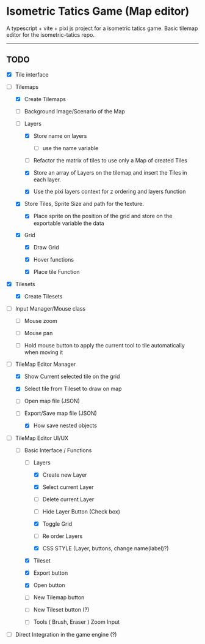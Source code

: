 # Isometric Tatics Game (Map editor)

A typescript + vite + pixi js project for a isometric tatics game. Basic tilemap editor for the isometric-tatics repo.

---

## TODO

- [x] Tile interface

- [ ] Tilemaps
  
  - [x] Create Tilemaps
  
  - [ ] Background Image/Scenario of the Map
  
  - [ ] Layers
    
    - [x] Store name on layers
      
      - [ ] use the name variable
    
    - [ ] Refactor the matrix of tiles to use only a Map of created Tiles
    
    - [x] Store an array of Layers on the tilemap and insert the Tiles in each layer.
    
    - [x] Use the pixi layers context for z ordering and layers function
  
  - [x] Store Tiles, Sprite Size and path for the texture.
    
    - [x] Place sprite on the position of the grid and store on the exportable variable the data
  
  - [x] Grid
    
    - [x] Draw Grid
    
    - [x] Hover functions
    
    - [x] Place tile Function

- [x] Tilesets
  
  - [x] Create Tilesets

- [ ] Input Manager/Mouse class 
  
  - [ ] Mouse zoom
  
  - [ ] Mouse pan
  
  - [ ] Hold mouse button to apply the current tool to tile automatically when moving it

- [ ] TileMap Editor Manager
  
  - [x] Show Current selected tile on the grid
  
  - [x] Select tile from Tileset to draw on map
  
  - [ ] Open map file (JSON)
  
  - [ ] Export/Save map file (JSON)
    
    - [x] How save nested objects

- [ ] TileMap Editor UI/UX
  
  - [ ] Basic Interface / Functions
    
    - [ ] Layers
      
      - [x] Create new Layer
      
      - [x] Select current Layer
      
      - [ ] Delete current Layer
      
      - [ ] Hide Layer Button (Check box)
      
      - [x] Toggle Grid
      
      - [ ] Re order Layers
      
      - [x] CSS STYLE (Layer, buttons, change name(label)?)
    
    - [x] Tileset
    
    - [x] Export button
    
    - [x] Open button
    
    - [ ] New Tilemap button
    
    - [ ] New Tileset button (?)
    
    - [ ] Tools ( Brush, Eraser ) Zoom Input

- [ ] Direct Integration in the game engine (?)
